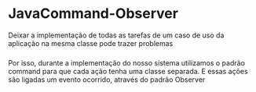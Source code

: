 # JavaCommand-Observer
Deixar a implementação de todas as tarefas de um caso de uso da aplicação na mesma classe pode trazer problemas
#####
Por isso, durante a implementação do nosso sistema utilizamos o padrão command para que cada ação tenha uma classe separada.
E essas ações são ligadas um evento ocorrido, através do padrão Observer
